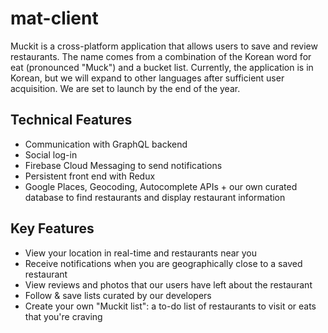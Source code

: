 # mat-client
Muckit is a cross-platform application that allows users to save and review restaurants. The name comes from a combination of the Korean word for eat (pronounced "Muck") and a bucket list. Currently, the application is in Korean, but we will expand to other languages after sufficient user acquisition. We are set to launch by the end of the year.

## Technical Features
- Communication with GraphQL backend
- Social log-in
- Firebase Cloud Messaging to send notifications
- Persistent front end with Redux
- Google Places, Geocoding, Autocomplete APIs + our own curated database to find restaurants and display restaurant information

## Key Features
- View your location in real-time and restaurants near you
- Receive notifications when you are geographically close to a saved restaurant
- View reviews and photos that our users have left about the restaurant
- Follow & save lists curated by our developers
- Create your own "Muckit list": a to-do list of restaurants to visit or eats that you're craving
